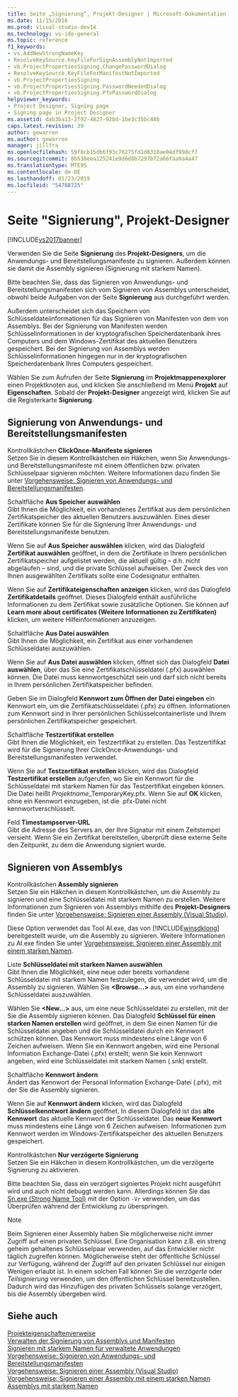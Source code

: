 ```yaml
---
title: Seite „Signierung“, Projekt-Designer | Microsoft-Dokumentation
ms.date: 11/15/2016
ms.prod: visual-studio-dev14
ms.technology: vs-ide-general
ms.topic: reference
f1_keywords:
- vs.AddNewStrongNameKey
- ResolveKeySource.KeyFileForSignAssemblyNotImported
- vb.ProjectPropertiesSigning.ChangePasswordDialog
- ResolveKeySource.KeyFileForManifestNotImported
- vb.ProjectPropertiesSigning
- vb.ProjectPropertiesSigning.PasswordNeededDialog
- vb.ProjectPropertiesSigning.PfxPasswordDialog
helpviewer_keywords:
- Project Designer, Signing page
- Signing page in Project Designer
ms.assetid: dab3ba13-2f92-4827-92bd-1be3c35bc48b
caps.latest.revision: 39
author: gewarren
ms.author: gewarren
manager: jillfra
ms.openlocfilehash: 59f8cb15db6f93c76275fd1d8318ae04df998cf7
ms.sourcegitcommit: 8b538eea125241e9d6d8b7297b72a66faa9a4a47
ms.translationtype: MTE95
ms.contentlocale: de-DE
ms.lasthandoff: 01/23/2019
ms.locfileid: "54788725"
---
```

# <a name="signing-page-project-designer"></a>Seite "Signierung", Projekt-Designer
[!INCLUDE[vs2017banner](../../includes/vs2017banner.md)]

  
Verwenden Sie die Seite **Signierung** des **Projekt-Designers**, um die Anwendungs- und Bereitstellungsmanifeste zu signieren. Außerdem können sie damit die Assembly signieren (Signierung mit starkem Namen).  
  
 Bitte beachten Sie, dass das Signieren von Anwendungs- und Bereitstellungsmanifesten sich vom Signieren von Assemblys unterscheidet, obwohl beide Aufgaben von der Seite **Signierung** aus durchgeführt werden.  
  
 Außerdem unterscheidet sich das Speichern von Schlüsseldateiinformationen für das Signieren von Manifesten von dem von Assemblys. Bei der Signierung von Manifesten werden Schlüsselinformationen in der kryptografischen Speicherdatenbank ihres Computers und dem Windows-Zertifikat des aktuellen Benutzers gespeichert. Bei der Signierung von Assemblys werden Schlüsselinformationen hingegen nur in der kryptografischen Speicherdatenbank Ihres Computers gespeichert.  
  
 Wählen Sie zum Aufrufen der Seite **Signierung** im **Projektmappenexplorer** einen Projektknoten aus, und klicken Sie anschließend im Menü **Projekt** auf **Eigenschaften**. Sobald der **Projekt-Designer** angezeigt wird, klicken Sie auf die Registerkarte **Signierung**.  
  
## <a name="application-and-deployment-manifest-signing"></a>Signierung von Anwendungs- und Bereitstellungsmanifesten  
 Kontrollkästchen **ClickOnce-Manifeste signieren**  
 Setzen Sie in diesem Kontrollkästchen ein Häkchen, wenn Sie Anwendungs- und Bereitstellungsmanifeste mit einem öffentlichen bzw. privaten Schlüsselpaar signieren möchten. Weitere Informationen dazu finden Sie unter [Vorgehensweise: Signieren von Anwendungs- und Bereitstellungsmanifesten](../../ide/how-to-sign-application-and-deployment-manifests.md).  
  
 Schaltfläche **Aus Speicher auswählen**  
 Gibt Ihnen die Möglichkeit, ein vorhandenes Zertifikat aus dem persönlichen Zertifikatspeicher des aktuellen Benutzers auszuwählen. Eines dieser Zertifikate können Sie für die Signierung Ihrer Anwendungs- und Bereitstellungsmanifeste benutzen.  
  
 Wenn Sie auf **Aus Speicher auswählen** klicken, wird das Dialogfeld **Zertifikat auswählen** geöffnet, in dem die Zertifikate in Ihrem persönlichen Zertifikatspeicher aufgelistet werden, die aktuell gültig – d.h. nicht abgelaufen – sind, und die private Schlüssel aufweisen. Der Zweck des von Ihnen ausgewählten Zertifikats sollte eine Codesignatur enthalten.  
  
 Wenn Sie auf **Zertifikateigenschaften anzeigen** klicken, wird das Dialogfeld **Zertifikatdetails** geöffnet. Dieses Dialogfeld enthält ausführliche Informationen zu dem Zertifikat sowie zusätzliche Optionen. Sie können auf **Learn more about certificates (Weitere Informationen zu Zertifikaten)** klicken, um weitere Hilfeinformationen anzuzeigen.  
  
 Schaltfläche **Aus Datei auswählen**  
 Gibt Ihnen die Möglichkeit, ein Zertifikat aus einer vorhandenen Schlüsseldatei auszuwählen.  
  
 Wenn Sie auf **Aus Datei auswählen** klicken, öffnet sich das Dialogfeld **Datei auswählen**, über das Sie eine Zertifikatschlüsseldatei (.pfx) auswählen können. Die Datei muss kennwortgeschützt sein und darf sich nicht bereits in Ihrem persönlichen Zertifikatspeicher befinden.  
  
 Geben Sie im Dialogfeld **Kennwort zum Öffnen der Datei eingeben** ein Kennwort ein, um die Zertifikatschlüsseldatei (.pfx) zu öffnen. Informationen zum Kennwort sind in Ihrer persönlichen Schlüsselcontainerliste und Ihrem persönlichen Zertifikatspeicher gespeichert.  
  
 Schaltfläche **Testzertifikat erstellen**  
 Gibt Ihnen die Möglichkeit, ein Testzertifikat zu erstellen. Das Testzertifikat wird für die Signierung Ihrer ClickOnce-Anwendungs- und Bereitstellungsmanifesten verwendet.  
  
 Wenn Sie auf **Testzertifikat erstellen** klicken, wird das Dialogfeld **Testzertifikat erstellen** aufgerufen, wo Sie ein Kennwort für die Schlüsseldatei mit starkem Namen für das Testzertifikat eingeben können. Die Datei heißt *Projektname*_TemporaryKey.pfx. Wenn Sie auf **OK** klicken, ohne ein Kennwort einzugeben, ist die .pfx-Datei nicht kennwortverschlüsselt.  
  
 Feld **Timestampserver-URL**  
 Gibt die Adresse des Servers an, der Ihre Signatur mit einem Zeitstempel versieht. Wenn Sie ein Zertifikat bereitstellen, überprüft diese externe Seite den Zeitpunkt, zu dem die Anwendung signiert wurde.  
  
## <a name="assembly-signing"></a>Signieren von Assemblys  
 Kontrollkästchen **Assembly signieren**  
 Setzen Sie ein Häkchen in diesem Kontrollkästchen, um die Assembly zu signieren und eine Schlüsseldatei mit starkem Namen zu erstellen. Weitere Informationen zum Signieren von Assemblys mithilfe des **Projekt-Designers** finden Sie unter [Vorgehensweise: Signieren einer Assembly (Visual Studio)](http://msdn.microsoft.com/f468a7d3-234c-4353-924d-8e0ae5896564).  
  
 Diese Option verwendet das Tool AI.exe, das von [!INCLUDE[winsdklong](../../includes/winsdklong-md.md)] bereitgestellt wurde, um die Assembly zu signieren. Weitere Informationen zu AI.exe finden Sie unter [Vorgehensweise: Signieren einer Assembly mit einem starken Namen](http://msdn.microsoft.com/library/2c30799a-a826-46b4-a25d-c584027a6c67).  
  
 Liste **Schlüsseldatei mit starkem Namen auswählen**  
 Gibt Ihnen die Möglichkeit, eine neue oder bereits vorhandene Schlüsseldatei mit starkem Namen festzulegen, die verwendet wird, um die Assembly zu signieren. Wählen Sie **\<Browse...>** aus, um eine vorhandene Schlüsseldatei auszuwählen.  
  
 Wählen Sie **\<New...>** aus, um eine neue Schlüsseldatei zu erstellen, mit der Sie die Assembly signieren können. Das Dialogfeld **Schlüssel für einen starken Namen erstellen** wird geöffnet, in dem Sie einen Namen für die Schlüsseldatei angeben und die Schlüsseldatei durch ein Kennwort schützen können. Das Kennwort muss mindestens eine Länge von 6 Zeichen aufweisen. Wenn Sie ein Kennwort angeben, wird eine Personal Information Exchange-Datei (.pfx) erstellt; wenn Sie kein Kennwort angeben, wird eine Schlüsseldatei mit starkem Namen (.snk) erstellt.  
  
 Schaltfläche **Kennwort ändern**  
 Ändert das Kennwort der Personal Information Exchange-Datei (.pfx), mit der Sie die Assembly signieren.  
  
 Wenn Sie auf **Kennwort ändern** klicken, wird das Dialogfeld **Schlüsselkenntwort ändern** geöffnet. In diesem Dialogfeld ist das **alte Kennwort** das aktuelle Kennwort der Schlüsseldatei. Das **neue Kennwort** muss mindestens eine Länge von 6 Zeichen aufweisen. Informationen zum Kennwort werden im Windows-Zertifikatspeicher des aktuellen Benutzers gespeichert.  
  
 Kontrollkästchen **Nur verzögerte Signierung**  
 Setzen Sie ein Häkchen in diesem Kontrollkästchen, um die verzögerte Signierung zu aktivieren.  
  
 Bitte beachten Sie, dass ein verzögert signiertes Projekt nicht ausgeführt wird und auch nicht debuggt werden kann. Allerdings können Sie das [Sn.exe (Strong Name Tool)](http://msdn.microsoft.com/library/c1d2b532-1b8e-4c7a-8ac5-53b801135ec6) mit der Option `-Vr` verwenden, um das Überprüfen während der Entwicklung zu überspringen.  
  
> [!NOTE]
>  Beim Signieren einer Assembly haben Sie möglicherweise nicht immer Zugriff auf einen privaten Schlüssel. Eine Organisation kann z.B. ein streng geheim gehaltenes Schlüsselpaar verwenden, auf das Entwickler nicht täglich zugreifen können. Möglicherweise steht der öffentliche Schlüssel zur Verfügung, während der Zugriff auf den privaten Schlüssel nur einigen Wenigen erlaubt ist. In einem solchen Fall können Sie die *verzögerte* oder *Teilsignierung* verwenden, um den öffentlichen Schlüssel bereitzustellen. Dadurch wird das Hinzufügen des privaten Schlüssels solange verzögert, bis die Assembly übergeben wird.  
  
## <a name="see-also"></a>Siehe auch  
 [Projekteigenschaftenverweise](../../ide/reference/project-properties-reference.md)   
 [Verwalten der Signierung von Assemblys und Manifesten](../../ide/managing-assembly-and-manifest-signing.md)   
 [Signieren mit starkem Namen für verwaltete Anwendungen](http://msdn.microsoft.com/5fef3490-c519-4363-94fd-8b1ad260dab5)   
 [Vorgehensweise: Signieren von Anwendungs- und Bereitstellungsmanifesten](../../ide/how-to-sign-application-and-deployment-manifests.md)   
 [Vorgehensweise: Signieren einer Assembly (Visual Studio)](http://msdn.microsoft.com/f468a7d3-234c-4353-924d-8e0ae5896564)   
 [Vorgehensweise: Signieren einer Assembly mit einem starken Namen](http://msdn.microsoft.com/library/2c30799a-a826-46b4-a25d-c584027a6c67)   
 [Assemblys mit starkem Namen](http://msdn.microsoft.com/library/d4a80263-f3e0-4d81-9b61-f0cbeae3797b)
